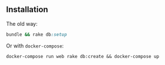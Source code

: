 ## Installation

The old way:

```ruby
bundle && rake db:setup
```

Or with `docker-compose`:

```
docker-compose run web rake db:create && docker-compose up
```
